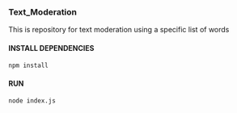 ### Text_Moderation

This is repository for text moderation using a specific list of words 

#### INSTALL DEPENDENCIES

```bash
npm install
```


#### RUN

```bash
node index.js
```


